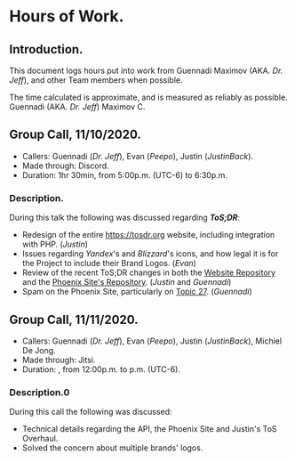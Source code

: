 # Hours of Work.
## Introduction.
This document logs hours put into work from Guennadi Maximov (AKA. _Dr. Jeff_), and other Team members when possible.

The time calculated is approximate, and is measured as reliably as possible.
        Guennadi (AKA. *Dr. Jeff*) Maximov C.

## Group Call, 11/10/2020.
- Callers: Guennadi (_Dr. Jeff_), Evan (_Peepo_), Justin (_JustinBack_).
- Made through: Discord.
- Duration: 1hr 30min, from 5:00p.m. (UTC-6) to 6:30p.m.
### Description.
During this talk the following was discussed regarding ***ToS;DR***:
- Redesign of the entire https://tosdr.org website, including integration with PHP. (_Justin_)
- Issues regarding _Yandex_'s and _Blizzard_'s icons, and how legal it is for the Project to include their Brand Logos. (_Evan_)
- Review of the recent ToS;DR changes in both the [Website Repository](https://github.com/tosdr/tosdr.org) and the [Phoenix Site's Repository](https://github.com/tosdr/edit.tosdr.org). (_Justin_ and _Guennadi_)
- Spam on the Phoenix Site, particularly on [Topic 27](https://edit.tosdr.org/topics/27). (_Guennadi_)

## Group Call, 11/11/2020.
- Callers: Guennadi (_Dr. Jeff_), Evan (_Peepo_), Justin (_JustinBack_), Michiel De Jong.
- Made through: Jitsi.
- Duration: , from 12:00p.m. to p.m. (UTC-6).
### Description.0
During this call the following was discussed:
- Technical details regarding the API, the Phoenix Site and Justin's ToS Overhaul.
- Solved the concern about multiple brands' logos.



